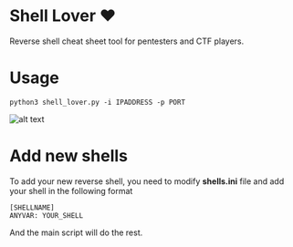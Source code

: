 # Shell Lover ❤
Reverse shell cheat sheet tool for pentesters and CTF players.
# Usage
```python3 shell_lover.py -i IPADDRESS -p PORT```

![alt text](https://github.com/de4dc0w/shell_lover/blob/master/shellover.png)

# Add new shells
To add your new reverse shell, you need to modify **shells.ini** file and add your shell in the following format
```
[SHELLNAME]
ANYVAR: YOUR_SHELL
```
And the main script will do the rest.
